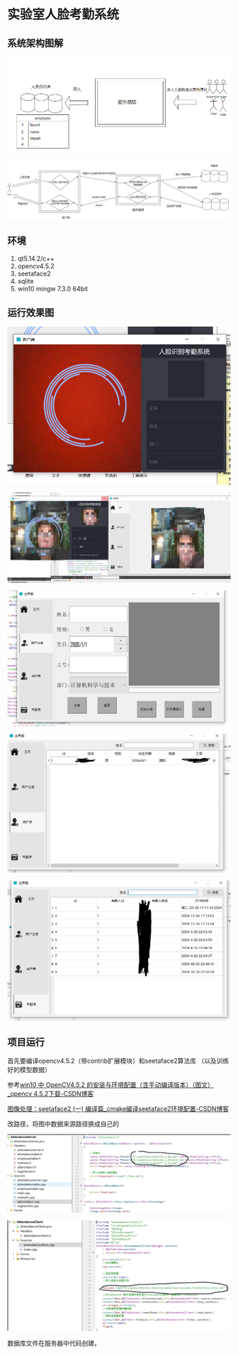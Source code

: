 # 实验室人脸考勤系统

## 系统架构图解

![doc01](./doc01.PNG)

![doc02](./doc02.PNG)

## 环境

1. qt5.14.2/c++ 
2. opencv4.5.2
3. seetaface2
4. sqlite
5. win10   mingw 7.3.0 64bit 

## 运行效果图

![doc07](.\doc07.PNG)

![doc03](.\doc03.png)

![doc04](./doc04.PNG)

![doc05](./doc05.PNG)

![doc06](./doc06.PNG)

## 项目运行

首先要编译opencv4.5.2（带contrib扩展模块）和seetaface2算法库 （以及训练好的模型数据）

参考[win10 中 OpenCV4.5.2 的安装与环境配置（含手动编译版本）（图文）_opencv 4.5.2下载-CSDN博客](https://blog.csdn.net/ZChen1996/article/details/115985925)

[图像处理：seetaface2 (一) 编译篇_cmake编译seetaface2环境配置-CSDN博客](https://blog.csdn.net/weixin_43777852/article/details/118487588)

改路径，将图中数据来源路径换成自己的

![doc08](.\doc08.PNG)

![doc09](.\doc09.PNG)

数据库文件在服务器中代码创建。